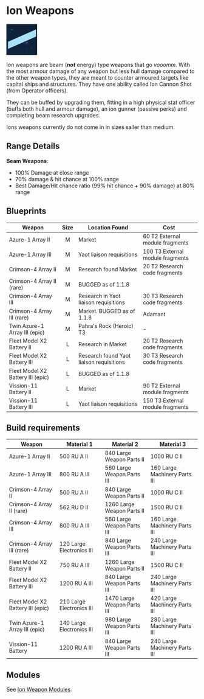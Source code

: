 # Ion Weapons

![Ions use the beam weapon icon - diagonal line going from bottom left to top right](../img/modules/beam-weapon-icon.png)

Ion weapons are beam (***not*** energy) type weapons that go *vooomm*. With the most armour damage of any weapon but less hull damage compared to the other weapon types, they are meant to counter armoured targets like capital ships and structures. They have one ability called Ion Cannon Shot (from Operator officers).

They can be buffed by upgrading them, fitting in a high physical stat officer (buffs both hull and armour damage), an ion gunner (passive perks) and completing beam research upgrades.

Ions weapons currently do not come in in sizes saller than medium.

## Range Details

**Beam Weapons**:

* 100% Damage at close range
* 70% damage & hit chance at 100% range
* Best Damage/Hit chance ratio (99% hit chance + 90% damage) at 80% range

## Blueprints

|Weapon                           |Size |Location Found                          |Cost                            |
|---------------------------------|:---:|----------------------------------------|--------------------------------|
|Azure-1 Array II                 | M   |Market                                  |60  T2 External module fragments|
|Azure-1 Array III                | M   |Yaot liaison requisitions               |100 T3 External module fragments|
|Crimson-4 Array II               | M   |Research found Market                   |20 T2 Research code fragments   |
|Crimson-4 Array II (rare)        | M   |BUGGED as of 1.1.8                      |                                |
|Crimson-4 Array III              | M   |Research in Yaot liaison requisitions   |30 T3 Research code fragments   |
|Crimson-4 Array III (rare)       | M   |Market.           BUGGED as of 1.1.8    |Adamant                         |
|Twin Azure-1 Array III (epic)    | M   |Pahra's Rock (Heroic) T3                |-                               |
|Fleet Model X2 Battery II        | L   |Research in Market                      |20 T2 Research code fragments   |
|Fleet Model X2 Battery III       | L   |Research found Yaot liaison requisitions|30 T3 Research code fragments   |
|Fleet Model X2 Battery III (epic)| L   |BUGGED as of 1.1.8                      |                                |
|Vission-11 Battery II            | L   |Market                                  |90 T2 External module fragments |
|Vission-11 Battery III           | L   |Yaot liaison requisitions               |150 T3 External module fragments|

## Build requirements

|Weapon                           |Material 1               |Material 2                 |Material 3                   |
|---------------------------------|-------------------------|---------------------------|-----------------------------|
|Azure-1 Array II                 |500 RU A II              |840 Large Weapon Parts II  |1000 RU C II                 |
|Azure-1 Array III                |800 RU A III             |560 Large Weapon Parts III |160 Large Machinery Parts III|
|Crimson-4 Array II               |500 RU A II              |840 Large Weapon Parts II  |1000 RU C II                 |
|Crimson-4 Array II (rare)        |562 RU D II              |1260 Large Weapon Parts II |1500 RU C II                 |
|Crimson-4 Array III              |800 RU A III             |560 Large Weapon Parts III |160 Large Machinery Parts III|
|Crimson-4 Array III (rare)       |120 Large Electronics III|840 Large Weapon Parts III |240 Large Machinery Parts III|
|Fleet Model X2 Battery II        |750 RU A III             |1260 Large Weapon Parts II |1500 RU C II                 |
|Fleet Model X2 Battery III       |1200 RU A III            |840 Large Weapon Parts III |240 Large Machinery Parts III|
|Fleet Model X2 Battery III (epic)|210 Large Electronics III|1470 Large Weapon Parts III|420 Large Machinery Parts III|
|Twin Azure-1 Array III (epic)    |140 Large Electronics III|980 Large Weapon Parts III |280 Large Machinery Parts III|
|Vission-11 Battery               |1200 RU A III            |840 Large Weapon Parts III |240 Large Machinery Parts III|

## Modules

See [Ion Weapon Modules](../modules/internal/weapon-modules/ion-modules.md).
